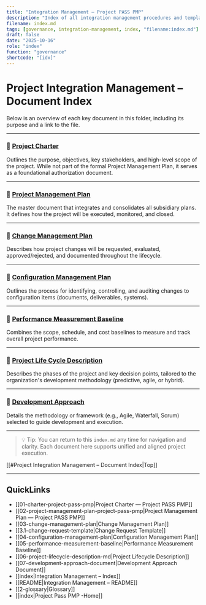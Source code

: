 ```yaml
---
title: "Integration Management – Project PASS PMP"
description: "Index of all integration management procedures and templates governing initiation, planning, and control."
filename: index.md
tags: [governance, integration-management, index, "filename:index.md"]
draft: false
date: "2025-10-16"
role: "index"
function: "governance"
shortcode: "[idx]"
---
```


# Project Integration Management – Document Index

Below is an overview of each key document in this folder, including its purpose and a link to the file.

---

### 📄 [Project Charter](./Project-Charter.md)
Outlines the purpose, objectives, key stakeholders, and high-level scope of the project. While not part of the formal Project Management Plan, it serves as a foundational authorization document.

---

### 📄 [Project Management Plan](./Project-Management-Plan.md)
The master document that integrates and consolidates all subsidiary plans. It defines how the project will be executed, monitored, and closed.

---

### 📄 [Change Management Plan](./Change-Management-Plan.md)
Describes how project changes will be requested, evaluated, approved/rejected, and documented throughout the lifecycle.

---

### 📄 [Configuration Management Plan](./Configuration-Management-Plan.md)
Outlines the process for identifying, controlling, and auditing changes to configuration items (documents, deliverables, systems).

---

### 📄 [Performance Measurement Baseline](./Performance-Measurement-Baseline.md)
Combines the scope, schedule, and cost baselines to measure and track overall project performance.

---

### 📄 [Project Life Cycle Description](./Project-Life-Cycle.md)
Describes the phases of the project and key decision points, tailored to the organization's development methodology (predictive, agile, or hybrid).

---

### 📄 [Development Approach](./Development-Approach.md)
Details the methodology or framework (e.g., Agile, Waterfall, Scrum) selected to guide development and execution.

---

> 💡 Tip: You can return to this `index.md` any time for navigation and clarity. Each document here supports unified and aligned project execution.

[[#Project Integration Management – Document Index|Top]]

---

## QuickLinks
- [[01-charter-project-pass-pmp|Project Charter — Project PASS PMP]]
- [[02-project-management-plan-project-pass-pmp|Project Management Plan — Project PASS PMP]]
- [[03-change-management-plan|Change Management Plan]]
- [[3.1-change-request-template|Change Request Template]]
- [[04-configuration-management-plan|Configuration Management Plan]]
- [[05-performance-measurement-baseline|Performance Measurement Baseline]]
- [[06-project-lifecycle-description-md|Project Lifecycle Description]]
- [[07-development-approach-document|Development Approach Document]]
- [[index|Integration Management – Index]]
- [[README|Integration Management – README]]
- [[2-glossary|Glossary]]
- [[index|Project Pass PMP -Home]]